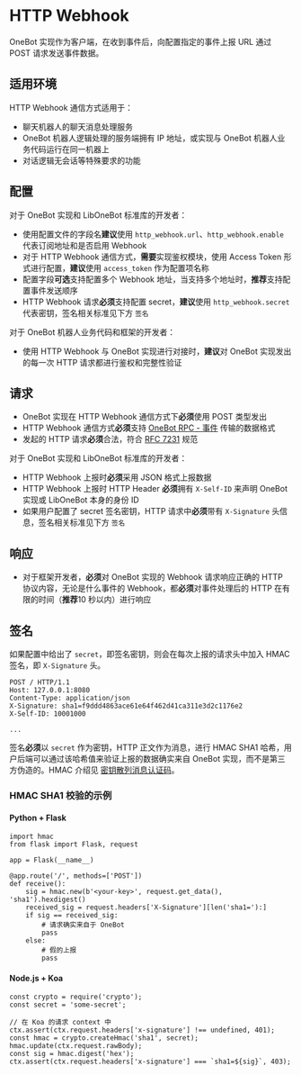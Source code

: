 # HTTP Webhook

OneBot 实现作为客户端，在收到事件后，向配置指定的事件上报 URL 通过 POST 请求发送事件数据。

## 适用环境

HTTP Webhook 通信方式适用于：

- 聊天机器人的聊天消息处理服务
- OneBot 机器人逻辑处理的服务端拥有 IP 地址，或实现与 OneBot 机器人业务代码运行在同一机器上
- 对话逻辑无会话等特殊要求的功能

## 配置

对于 OneBot 实现和 LibOneBot 标准库的开发者：

- 使用配置文件的字段名**建议**使用 `http_webhook.url`、`http_webhook.enable` 代表订阅地址和是否启用 Webhook
- 对于 HTTP Webhook 通信方式，**需要**实现鉴权模块，使用 Access Token 形式进行配置，**建议**使用 `access_token` 作为配置项名称
- 配置字段**可选**支持配置多个 Webhook 地址，当支持多个地址时，**推荐**支持配置事件发送顺序
- HTTP Webhook 请求**必须**支持配置 secret，**建议**使用 `http_webhook.secret` 代表密钥，签名相关标准见下方 `签名`

对于 OneBot 机器人业务代码和框架的开发者：

- 使用 HTTP Webhook 与 OneBot 实现进行对接时，**建议**对 OneBot 实现发出的每一次 HTTP 请求都进行鉴权和完整性验证

## 请求

- OneBot 实现在 HTTP Webhook 通信方式下**必须**使用 POST 类型发出
- HTTP Webhook 通信方式**必须**支持 [OneBot RPC - 事件](../../onebot-rpc/event) 传输的数据格式
- 发起的 HTTP 请求**必须**合法，符合 [RFC 7231](https://datatracker.ietf.org/doc/html/rfc7231) 规范

对于 OneBot 实现和 LibOneBot 标准库的开发者：

- HTTP Webhook 上报时**必须**采用 JSON 格式上报数据
- HTTP Webhook 上报时 HTTP Header **必须**拥有 `X-Self-ID` 来声明 OneBot 实现或 LibOneBot 本身的身份 ID
- 如果用户配置了 secret 签名密钥，HTTP 请求中**必须**带有 `X-Signature` 头信息，签名相关标准见下方 `签名`

## 响应

- 对于框架开发者，**必须**对 OneBot 实现的 Webhook 请求响应正确的 HTTP 协议内容，无论是什么事件的 Webhook，都**必须**对事件处理后的 HTTP 在有限的时间（**推荐**10 秒以内）进行响应

## 签名

如果配置中给出了 `secret`，即签名密钥，则会在每次上报的请求头中加入 HMAC 签名，即 `X-Signature` 头。

```
POST / HTTP/1.1
Host: 127.0.0.1:8080
Content-Type: application/json
X-Signature: sha1=f9ddd4863ace61e64f462d41ca311e3d2c1176e2
X-Self-ID: 10001000

...
```

签名**必须**以 `secret` 作为密钥，HTTP 正文作为消息，进行 HMAC SHA1 哈希，用户后端可以通过该哈希值来验证上报的数据确实来自 OneBot 实现，而不是第三方伪造的。HMAC 介绍见 [密钥散列消息认证码](https://zh.wikipedia.org/zh-cn/%E9%87%91%E9%91%B0%E9%9B%9C%E6%B9%8A%E8%A8%8A%E6%81%AF%E9%91%91%E5%88%A5%E7%A2%BC)。

### HMAC SHA1 校验的示例

#### Python + Flask

```
import hmac
from flask import Flask, request

app = Flask(__name__)

@app.route('/', methods=['POST'])
def receive():
    sig = hmac.new(b'<your-key>', request.get_data(), 'sha1').hexdigest()
    received_sig = request.headers['X-Signature'][len('sha1='):]
    if sig == received_sig:
        # 请求确实来自于 OneBot
        pass
    else:
        # 假的上报
        pass
```

#### Node.js + Koa

```
const crypto = require('crypto');
const secret = 'some-secret';

// 在 Koa 的请求 context 中
ctx.assert(ctx.request.headers['x-signature'] !== undefined, 401);
const hmac = crypto.createHmac('sha1', secret);
hmac.update(ctx.request.rawBody);
const sig = hmac.digest('hex');
ctx.assert(ctx.request.headers['x-signature'] === `sha1=${sig}`, 403);
```
